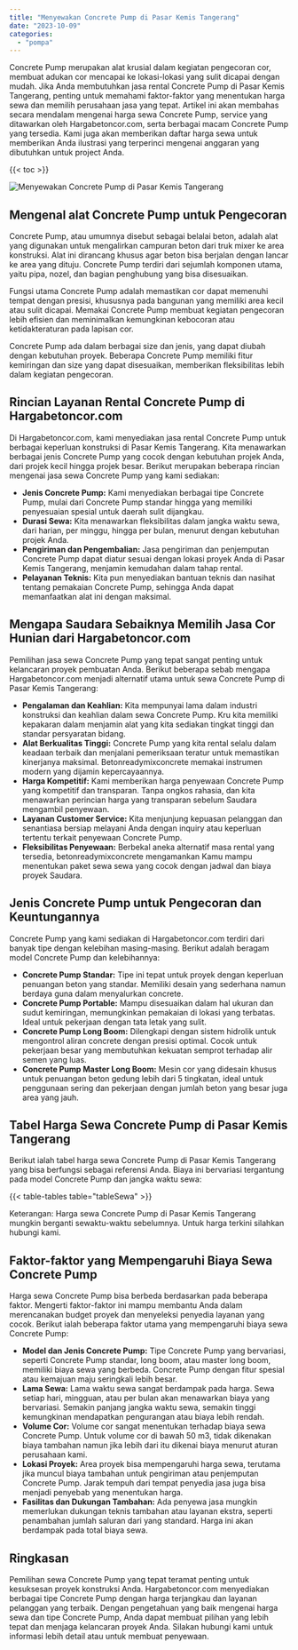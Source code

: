 ```yaml
---
title: "Menyewakan Concrete Pump di Pasar Kemis Tangerang"
date: "2023-10-09"
categories: 
  - "pompa"
---
```




Concrete Pump merupakan alat krusial dalam kegiatan pengecoran cor, membuat adukan cor mencapai ke lokasi-lokasi yang sulit dicapai dengan mudah. Jika Anda membutuhkan jasa rental Concrete Pump di Pasar Kemis Tangerang, penting untuk memahami faktor-faktor yang menentukan harga sewa dan memilih perusahaan jasa yang tepat. Artikel ini akan membahas secara mendalam mengenai harga sewa Concrete Pump, service yang ditawarkan oleh Hargabetoncor.com, serta berbagai macam Concrete Pump yang tersedia. Kami juga akan memberikan daftar harga sewa untuk memberikan Anda ilustrasi yang terperinci mengenai anggaran yang dibutuhkan untuk project Anda.

{{< toc >}}

![Menyewakan Concrete Pump di Pasar Kemis Tangerang](https://hargareadymixid.github.io/pompa/concrete-pump%20(29).png)

## Mengenal alat Concrete Pump untuk Pengecoran

Concrete Pump, atau umumnya disebut sebagai belalai beton, adalah alat yang digunakan untuk mengalirkan campuran beton dari truk mixer ke area konstruksi. Alat ini dirancang khusus agar beton bisa berjalan dengan lancar ke area yang dituju. Concrete Pump terdiri dari sejumlah komponen utama, yaitu pipa, nozel, dan bagian penghubung yang bisa disesuaikan.

Fungsi utama Concrete Pump adalah memastikan cor dapat memenuhi tempat dengan presisi, khususnya pada bangunan yang memiliki area kecil atau sulit dicapai. Memakai Concrete Pump membuat kegiatan pengecoran lebih efisien dan meminimalkan kemungkinan kebocoran atau ketidakteraturan pada lapisan cor.

Concrete Pump ada dalam berbagai size dan jenis, yang dapat diubah dengan kebutuhan proyek. Beberapa Concrete Pump memiliki fitur kemiringan dan size yang dapat disesuaikan, memberikan fleksibilitas lebih dalam kegiatan pengecoran.

## Rincian Layanan Rental Concrete Pump di Hargabetoncor.com

Di Hargabetoncor.com, kami menyediakan jasa rental Concrete Pump untuk berbagai keperluan konstruksi di Pasar Kemis Tangerang. Kita menawarkan berbagai jenis Concrete Pump yang cocok dengan kebutuhan projek Anda, dari projek kecil hingga projek besar. Berikut merupakan beberapa rincian mengenai jasa sewa Concrete Pump yang kami sediakan:

- **Jenis Concrete Pump:** Kami menyediakan berbagai tipe Concrete Pump, mulai dari Concrete Pump standar hingga yang memiliki penyesuaian spesial untuk daerah sulit dijangkau.
- **Durasi Sewa:** Kita menawarkan fleksibilitas dalam jangka waktu sewa, dari harian, per minggu, hingga per bulan, menurut dengan kebutuhan projek Anda.
- **Pengiriman dan Pengembalian:** Jasa pengiriman dan penjemputan Concrete Pump dapat diatur sesuai dengan lokasi proyek Anda di Pasar Kemis Tangerang, menjamin kemudahan dalam tahap rental.
- **Pelayanan Teknis:** Kita pun menyediakan bantuan teknis dan nasihat tentang pemakaian Concrete Pump, sehingga Anda dapat memanfaatkan alat ini dengan maksimal.

## Mengapa Saudara Sebaiknya Memilih Jasa Cor Hunian dari Hargabetoncor.com

Pemilihan jasa sewa Concrete Pump yang tepat sangat penting untuk kelancaran proyek pembuatan Anda. Berikut beberapa sebab mengapa Hargabetoncor.com menjadi alternatif utama untuk sewa Concrete Pump di Pasar Kemis Tangerang:

- **Pengalaman dan Keahlian:** Kita mempunyai lama dalam industri konstruksi dan keahlian dalam sewa Concrete Pump. Kru kita memiliki kepakaran dalam menjamin alat yang kita sediakan tingkat tinggi dan standar persyaratan bidang.
- **Alat Berkualitas Tinggi:** Concrete Pump yang kita rental selalu dalam keadaan terbaik dan menjalani pemeriksaan teratur untuk memastikan kinerjanya maksimal. Betonreadymixconcrete memakai instrumen modern yang dijamin kepercayaannya.
- **Harga Kompetitif:** Kami memberikan harga penyewaan Concrete Pump yang kompetitif dan transparan. Tanpa ongkos rahasia, dan kita menawarkan perincian harga yang transparan sebelum Saudara mengambil penyewaan.
- **Layanan Customer Service:** Kita menjunjung kepuasan pelanggan dan senantiasa bersiap melayani Anda dengan inquiry atau keperluan tertentu terkait penyewaan Concrete Pump.
- **Fleksibilitas Penyewaan:** Berbekal aneka alternatif masa rental yang tersedia, betonreadymixconcrete mengamankan Kamu mampu menentukan paket sewa sewa yang cocok dengan jadwal dan biaya proyek Saudara.

## Jenis Concrete Pump untuk Pengecoran dan Keuntungannya

Concrete Pump yang kami sediakan di Hargabetoncor.com terdiri dari banyak tipe dengan kelebihan masing-masing. Berikut adalah beragam model Concrete Pump dan kelebihannya:

- **Concrete Pump Standar:** Tipe ini tepat untuk proyek dengan keperluan penuangan beton yang standar. Memiliki desain yang sederhana namun berdaya guna dalam menyalurkan concrete.
- **Concrete Pump Portable:** Mampu disesuaikan dalam hal ukuran dan sudut kemiringan, memungkinkan pemakaian di lokasi yang terbatas. Ideal untuk pekerjaan dengan tata letak yang sulit.
- **Concrete Pump Long Boom:** Dilengkapi dengan sistem hidrolik untuk mengontrol aliran concrete dengan presisi optimal. Cocok untuk pekerjaan besar yang membutuhkan kekuatan semprot terhadap alir semen yang luas.
- **Concrete Pump Master Long Boom:** Mesin cor yang didesain khusus untuk penuangan beton gedung lebih dari 5 tingkatan, ideal untuk penggunaan sering dan pekerjaan dengan jumlah beton yang besar juga area yang jauh.

## Tabel Harga Sewa Concrete Pump di Pasar Kemis Tangerang

Berikut ialah tabel harga sewa Concrete Pump di Pasar Kemis Tangerang yang bisa berfungsi sebagai referensi Anda. Biaya ini bervariasi tergantung pada model Concrete Pump dan jangka waktu sewa:

{{< table-tables table="tableSewa" >}}

Keterangan: Harga sewa Concrete Pump di Pasar Kemis Tangerang mungkin berganti sewaktu-waktu sebelumnya. Untuk harga terkini silahkan hubungi kami.

## Faktor-faktor yang Mempengaruhi Biaya Sewa Concrete Pump

Harga sewa Concrete Pump bisa berbeda berdasarkan pada beberapa faktor. Mengerti faktor-faktor ini mampu membantu Anda dalam merencanakan budget proyek dan menyeleksi penyedia layanan yang cocok. Berikut ialah beberapa faktor utama yang mempengaruhi biaya sewa Concrete Pump:

- **Model dan Jenis Concrete Pump:** Tipe Concrete Pump yang bervariasi, seperti Concrete Pump standar, long boom, atau master long boom, memiliki biaya sewa yang berbeda. Concrete Pump dengan fitur spesial atau kemajuan maju seringkali lebih besar.
- **Lama Sewa:** Lama waktu sewa sangat berdampak pada harga. Sewa setiap hari, mingguan, atau per bulan akan menawarkan biaya yang bervariasi. Semakin panjang jangka waktu sewa, semakin tinggi kemungkinan mendapatkan pengurangan atau biaya lebih rendah.
- **Volume Cor:** Volume cor sangat menentukan terhadap biaya sewa Concrete Pump. Untuk volume cor di bawah 50 m3, tidak dikenakan biaya tambahan namun jika lebih dari itu dikenai biaya menurut aturan perusahaan kami.
- **Lokasi Proyek:** Area proyek bisa mempengaruhi harga sewa, terutama jika muncul biaya tambahan untuk pengiriman atau penjemputan Concrete Pump. Jarak tempuh dari tempat penyedia jasa juga bisa menjadi penyebab yang menentukan harga.
- **Fasilitas dan Dukungan Tambahan:** Ada penyewa jasa mungkin memerlukan dukungan teknis tambahan atau layanan ekstra, seperti penambahan jumlah saluran dari yang standard. Harga ini akan berdampak pada total biaya sewa.

## Ringkasan

Pemilihan sewa Concrete Pump yang tepat teramat penting untuk kesuksesan proyek konstruksi Anda. Hargabetoncor.com menyediakan berbagai tipe Concrete Pump dengan harga terjangkau dan layanan pelanggan yang terbaik. Dengan pengetahuan yang baik mengenai harga sewa dan tipe Concrete Pump, Anda dapat membuat pilihan yang lebih tepat dan menjaga kelancaran proyek Anda. Silakan hubungi kami untuk informasi lebih detail atau untuk membuat penyewaan.
